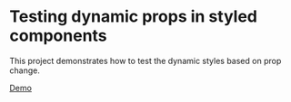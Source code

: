 # Testing dynamic props in styled components

This project demonstrates how to test the dynamic styles based on prop change.

[Demo](https://codesandbox.io/s/bold-pascal-phs5n)

